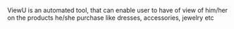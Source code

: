 ViewU is an automated tool, that can enable user to have of view of him/her on the products he/she purchase like dresses, accessories, jewelry etc
